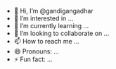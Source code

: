 - 👋 Hi, I’m @gandigangadhar
- 👀 I’m interested in ...
- 🌱 I’m currently learning ...
- 💞️ I’m looking to collaborate on ...
- 📫 How to reach me ...
- 😄 Pronouns: ...
- ⚡ Fun fact: ...

<!---
gangstargana/gangstargana is a ✨ special ✨ repository because its `README.md` (this file) appears on your GitHub profile.
You can click the Preview link to take a look at your changes.
--->
